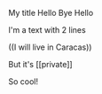 My title
Hello
Bye
Hello

I'm a text with 2 lines

((I will live in Caracas))

But it's [[private]]

So cool!
